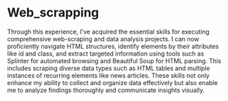 # Web_scrapping
Through this experience, I've acquired the essential skills for executing comprehensive web-scraping and data analysis projects. I can now proficiently navigate HTML structures, identify elements by their attributes like id and class, and extract targeted information using tools such as Splinter for automated browsing and Beautiful Soup for HTML parsing. This includes scraping diverse data types such as HTML tables and multiple instances of recurring elements like news articles. These skills not only enhance my ability to collect and organize data effectively but also enable me to analyze findings thoroughly and communicate insights visually.



